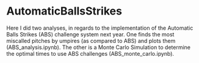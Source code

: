 # AutomaticBallsStrikes
Here I did two analyses, in regards to the implementation of the Automatic Balls Strikes (ABS) challenge system next year. One finds the most miscalled pitches by umpires (as compared to ABS) and plots them (ABS_analysis.ipynb). The other is a Monte Carlo Simulation to determine the optimal times to use ABS challenges (ABS_monte_carlo.ipynb).
